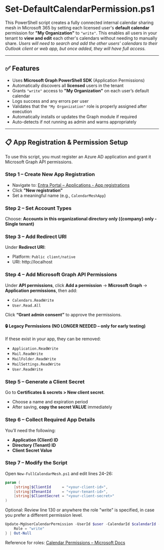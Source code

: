# Set-DefaultCalendarPermission.ps1

This PowerShell script creates a fully connected internal calendar sharing mesh in Microsoft 365 by setting each licensed user's **default calendar** permission for **"My Organization"** to `"write"`. This enables all users in your tenant to **view and edit** each other's calendars without needing to manually share. *Users will need to search and add the other users' calendars to their Outlook client or web app, but once added, they will have full access.*

---

## ✅ Features

- Uses **Microsoft Graph PowerShell SDK** (Application Permissions)
- Automatically discovers all **licensed** users in the tenant
- Grants `"write"` access to **"My Organization"** on each user’s default calendar
- Logs success and any errors per user
- Validates that the `"My Organization"` role is properly assigned after execution
- Automatically installs or updates the Graph module if required
- Auto-detects if not running as admin and warns appropriately

---

## 📋 App Registration & Permission Setup

To use this script, you must register an Azure AD application and grant it Microsoft Graph API permissions.

### Step 1 – Create New App Registration

- Navigate to: [Entra Portal – Applications - App registrations](https://entra.microsoft.com/#view/Microsoft_AAD_RegisteredApps/ApplicationsListBlade)
- Click **"New registration"**
- Set a meaningful name (e.g., `CalendarMeshApp`)

### Step 2 – Set Account Types

Choose: **Accounts in this organizational directory only ({company} only - Single tenant)**

### Step 3 – Add Redirect URI

Under **Redirect URI**:
- Platform: `Public client/native`
- URI: http://localhost

### Step 4 – Add Microsoft Graph API Permissions

Under **API permissions**, click **Add a permission** → **Microsoft Graph** → **Application permissions**, then add:

- `Calendars.ReadWrite`
- `User.Read.All`

Click **“Grant admin consent”** to approve the permissions.

#### 🔒 Legacy Permissions (NO LONGER NEEDED – only for early testing)

If these exist in your app, they can be removed:

- `Application.ReadWrite`
- `Mail.ReadWrite`
- `MailFolder.ReadWrite`
- `MailSettings.ReadWrite`
- `User.ReadWrite`

### Step 5 – Generate a Client Secret

Go to **Certificates & secrets > New client secret**.

- Choose a name and expiration period
- After saving, **copy the secret VALUE** immediately

### Step 6 – Collect Required App Details

You’ll need the following:

- **Application (Client) ID**
- **Directory (Tenant) ID**
- **Client Secret Value**

### Step 7 – Modify the Script

Open `New-FullCalendarMesh.ps1` and edit lines 24–26:

```powershell
param (
    [string]$ClientId     = "<your-client-id>",
    [string]$TenantId     = "<your-tenant-id>",
    [string]$ClientSecret = "<your-client-secret>"
)
```
Optional: Review line 130 or anywhere the role "write" is specified, in case you prefer a different permission level.

```powershell
Update-MgUserCalendarPermission -UserId $user -CalendarId $calendarId -CalendarPermissionId $permId -BodyParameter @{
    Role = "write"
} | Out-Null
```

Reference for roles: [Calendar Permissions – Microsoft Docs](https://learn.microsoft.com/en-us/powershell/module/microsoft.graph.calendar/update-mggroupcalendarpermission?view=graph-powershell-1.0#notes)




